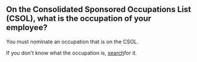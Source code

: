 ## On the Consolidated Sponsored Occupations List (CSOL), what is the occupation of your employee?

You must nominate an occupation that is on the CSOL.

If you don't know what the occupation is, [search](http://www.border.gov.au/Trav/Work/Work/Skills-assessment-and-assessing-authorities/skilled-occupations-lists/CSOL)for it.


